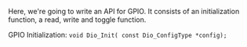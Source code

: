 
Here, we're going to write an API for GPIO. It consists of an initialization function, a read, write and toggle function.

GPIO Initialization:
`
void Dio_Init( const Dio_ConfigType *config);
`
